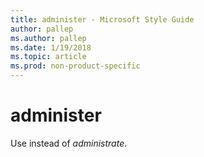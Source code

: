 ```yaml
---
title: administer - Microsoft Style Guide
author: pallep
ms.author: pallep
ms.date: 1/19/2018
ms.topic: article
ms.prod: non-product-specific
---
```


# administer

Use instead of *administrate*.
